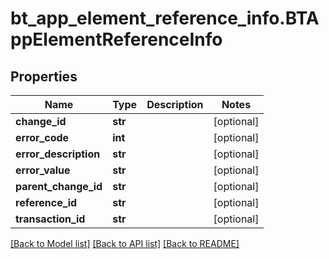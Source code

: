# bt_app_element_reference_info.BTAppElementReferenceInfo

## Properties
Name | Type | Description | Notes
------------ | ------------- | ------------- | -------------
**change_id** | **str** |  | [optional] 
**error_code** | **int** |  | [optional] 
**error_description** | **str** |  | [optional] 
**error_value** | **str** |  | [optional] 
**parent_change_id** | **str** |  | [optional] 
**reference_id** | **str** |  | [optional] 
**transaction_id** | **str** |  | [optional] 

[[Back to Model list]](../README.md#documentation-for-models) [[Back to API list]](../README.md#documentation-for-api-endpoints) [[Back to README]](../README.md)


